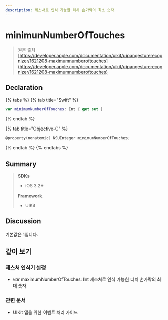 ```yaml
---
description: 제스처로 인식 가능한 터치 손가락의 최소 숫자
---
```


# minimunNumberOfTouches

> 원문 출처  
> [https://developer.apple.com/documentation/uikit/uipangesturerecognizer/1621208-maximumnumberoftouches](https://developer.apple.com/documentation/uikit/uipangesturerecognizer/1621208-maximumnumberoftouches)

## Declaration

{% tabs %}
{% tab title="Swift" %}
```swift
var minimumNumberOfTouches: Int { get set }
```
{% endtab %}

{% tab title="Objective-C" %}
```objectivec
@property(nonatomic) NSUInteger minimumNumberOfTouches;
```
{% endtab %}
{% endtabs %}

## Summary

> **SDKs**
>
> * iOS 3.2+
>
> **Framework**
>
> * UIKit

## Discussion

기본값은 1입니다.

## 같이 보기

### 제스처 인식기 설정

* _var_ maximumNumberOfTouches: Int 제스처로 인식 가능한 터치 손가락의 최대 숫자

### 관련 문서

* UIKit 앱을 위한 이벤트 처리 가이드



